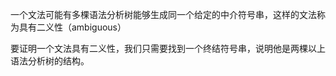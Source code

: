 一个文法可能有多棵语法分析树能够生成同一个给定的中介符号串，这样的文法称为具有二义性（ambiguous）

要证明一个文法具有二义性，我们只需要找到一个终结符号串，说明他是两棵以上语法分析树的结构。

